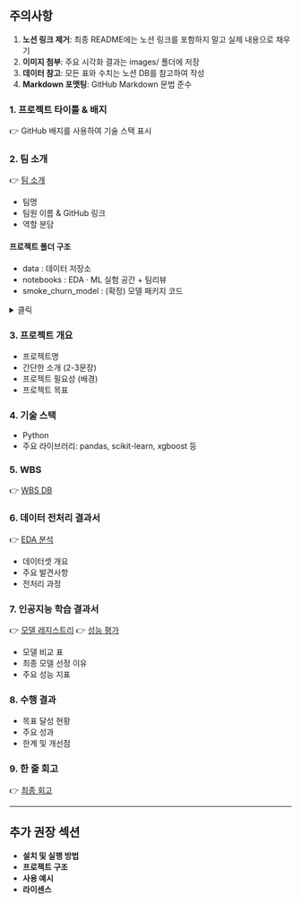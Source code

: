 ## 주의사항
1. **노션 링크 제거**: 최종 README에는 노션 링크를 포함하지 말고 실제 내용으로 채우기
2. **이미지 첨부**: 주요 시각화 결과는 images/ 폴더에 저장
3. **데이터 참고**: 모든 표와 수치는 노션 DB를 참고하여 작성
4. **Markdown 포맷팅**: GitHub Markdown 문법 준수

### 1. 프로젝트 타이틀 & 배지

👉 GitHub 배지를 사용하여 기술 스택 표시

### 2. 팀 소개

👉 [팀 소개](https://www.notion.so/27f649136c1181d39b48ec87bbe2ab5a?pvs=21)

- 팀명
- 팀원 이름 & GitHub 링크
- 역할 분담

#### 프로젝트 폴더 구조
- data : 데이터 저장소
- notebooks : EDA · ML 실험 공간 + 팀리뷰
- smoke_churn_model : (확정) 모델 패키지 코드

<details>
<summary>클릭</summary>

```bash
# 데이터 저장소
data/
  ├─ raw_data.csv           # 원본 데이터 (수정 금지)
  └─ analy_data.csv         # 분석 데이터 (수정 금지)

# EDA · ML 실험 공간 + 팀리뷰
notebooks/
 ├─ 팀원1/
 ├─ 팀원2/
 ├─ 팀원3/
 ├─ 팀원4/
 ├─ 팀원5/
 │
 └─ team/                  # 팀리뷰
    ├─ 01_데이터정제.ipynb  # 데이터 전처리 코드 통합 
    ├─ 02_ML학습준비.ipynb  # 모델 테스트 및 피처 생성
    │  
    ├─ columns.json        # 활용 컬럼 관리
    ├─ features_01.py      # 담당자별 피처코드
    ├─ features_...py      
    ├─ preprocess.py       # 전처리 패키징
    └─ test.ipynb          # 모듈 테스트

# (확정) 모델 패키지 코드
smoke-churn-model/
 ├─ components/
 │   ├─ train.py      # 최종 모델 학습
 │   ├─ evaluate.py   # 최종 모델 평가
 │   ├─ predict.py    # 최종 모델 예측
 │   └─ cv.py         # 5개 모델 학습 및 평가 검증
 │
 ├─ modules/
 │   ├─ config.py     # 경로 및 환경설정
 │   └─ preprocess.py # 데이터 로드 및 전처리 
 │
 └─ resource/
     └─ columns.json  # 활용 피처 관리
```

</details>

### 3. 프로젝트 개요

- 프로젝트명
- 간단한 소개 (2-3문장)
- 프로젝트 필요성 (배경)
- 프로젝트 목표

### 4. 기술 스택

- Python
- 주요 라이브러리: pandas, scikit-learn, xgboost 등

### 5. WBS

👉 [WBS DB](https://www.notion.so/27f649136c11814db5cff4f0082b24d9?pvs=21)

### 6. 데이터 전처리 결과서

👉 [EDA 분석](https://www.notion.so/EDA-27f649136c1181f8822fd6c052931839?pvs=21)

- 데이터셋 개요
- 주요 발견사항
- 전처리 과정

### 7. 인공지능 학습 결과서

👉 [모델 레지스트리](https://www.notion.so/27f649136c1181b4bf82f370fb2ff3ba?pvs=21) 
👉 [성능 평가](https://www.notion.so/27f649136c1181569785c70b4efe519d?pvs=21) 

- 모델 비교 표
- 최종 모델 선정 이유
- 주요 성능 지표

### 8. 수행 결과

- 목표 달성 현황
- 주요 성과
- 한계 및 개선점

### 9. 한 줄 회고

👉 [최종 회고](https://www.notion.so/27f649136c11818e80b7ed752f31a687?pvs=21)

---

## 추가 권장 섹션

- **설치 및 실행 방법**
- **프로젝트 구조**
- **사용 예시**
- **라이센스**